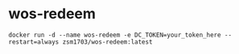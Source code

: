 # wos-redeem

```
docker run -d --name wos-redeem -e DC_TOKEN=your_token_here --restart=always zsm1703/wos-redeem:latest
```

